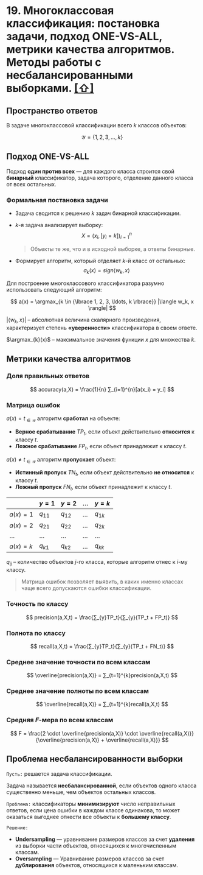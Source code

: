 # 19. Многоклассовая классификация: постановка задачи, подход ONE-VS-ALL, метрики качества алгоритмов. Методы работы с несбалансированными выборками. [[⇧]](../questions-list.md)

## Пространство ответов

В задаче многоклассовой классификации всего $k$ классов объектов:

$$
\mathcal{Y} = \lbrace 1, 2, 3, \ldots, k \rbrace
$$

## Подход ONE-VS-ALL

Подход **один против всех** — для каждого класса строится свой **бинарный** классификатор, задача которого, отделение данного класса от всех остальных.

### Формальная постановка задачи

- Задача сводится к решению $k$ задач бинарной классификации.
- $k$-я задача анализирует выборку:
  $$X = (x_i, [y_i = k])_{i=1}^n$$

  > Объекты те же, что и в исходной выборке, а ответы бинарные.

- Формирует алгоритм, который отделяет $k$-й класс от остальных:
  $$a_k(x) = sign \langle w_k, x \rangle$$

Для построение многоклассового классификатора разумно использовать следующий алгоритм:

$$
a(x) = \argmax_{k \in {\lbrace 1, 2, 3, \ldots, k \rbrace}} |\langle w_k, x \rangle|
$$

$|\langle w_k, x \rangle|$ – абсолютная величина скалярного произведения, характеризует степень **«уверенности»** классификатора в своем ответе.

$\argmax_{k}(x)$ – максимальное значения функции $x$ для множества $k$.

## Метрики качества алгоритмов

### Доля правильных ответов

$$
accuracy(a,X) = \frac{1}{n} ∑_{i=1}^{n}[a(x_i) = y_i]
$$

### Матрица ошибок

$a(x)=t_{\in \mathcal{Y}}$ алгоритм **сработал** на объекте:

- **Верное срабатывание** $TP_t$, если объект действительно **относится** к классу $t$.
- **Ложное срабатывание** $FP_t$, если объект принадлежит к классу $t$.

$a(x)\ne t_{\in \mathcal{Y}}$ алгоритм **пропускает** объект:

- **Истинный пропуск** $TN_t$, если объект действительно **не относится** к классу $t$.
- **Ложный пропуск** $FN_t$, если объект принадлежит к классу $t$.

|            | $y= 1$   | $y= 2$   | $\ldots$ | $y =k$   |
| ---------- | -------- | -------- | -------- | -------- |
| $a(x) = 1$ | $q_{11}$ | $q_{12}$ | $\ldots$ | $q_{1k}$ |
| $a(x) = 2$ | $q_{21}$ | $q_{22}$ | $\ldots$ | $q_{2k}$ |
| $\ldots$   | $\ldots$ | $\ldots$ | $\ldots$ | $\ldots$ |
| $a(x)=k$   | $q_{k1}$ | $q_{k2}$ | $\ldots$ | $q_{kk}$ |

$q_{ij}$ – количество объектов $j$-го класса, которые алгоритм отнес к $i$-му классу.

> Матрица ошибок позволяет выявить, в каких именно классах чаще всего допускаются ошибки классификации.

### Точность по классу

$$
precision(a,X,t) = \frac{∑_{y}TP_t}{∑_{y}(TP_t + FP_t)}
$$

### Полнота по классу

$$
recall(a,X,t) = \frac{∑_{y}TP_t}{∑_{y}(TP_t + FN_t)}
$$

### Среднее значение точности по всем классам

$$
\overline{precision(a,X)} = ∑_{t=1}^{k}precision(a,X,t)
$$

### Среднее значение полноты по всем классам

$$
\overline{recall(a,X)} = ∑_{t=1}^{k}recall(a,X,t)
$$

### Средняя $F$-мера по всем классам

$$
F = \frac{2 \cdot \overline{precision(a,X)} \cdot \overline{recall(a,X)}}{\overline{precision(a,X)} + \overline{recall(a,X)}}
$$

## Проблема несбалансированности выборки

`Пусть:` решается задача классификации.

Задача называется **несбалансированной**, если объектов одного класса существенно меньше, чем объектов остальных классов.

`Проблема:` классификаторы **минимизируют** число неправильных ответов, если цена ошибки в каждом классе одинакова, то может оказаться выгоднее отнести все объекты к **большему классу**.

`Решение:`

- **Undersampling** — уравнивание размеров классов за счет **удаления** из выборки части объектов, относящихся к многочисленным классам.
- **Oversampling** — Уравнивание размеров классов за счет **дублирования** объектов, относящихся к маленьким классам.
